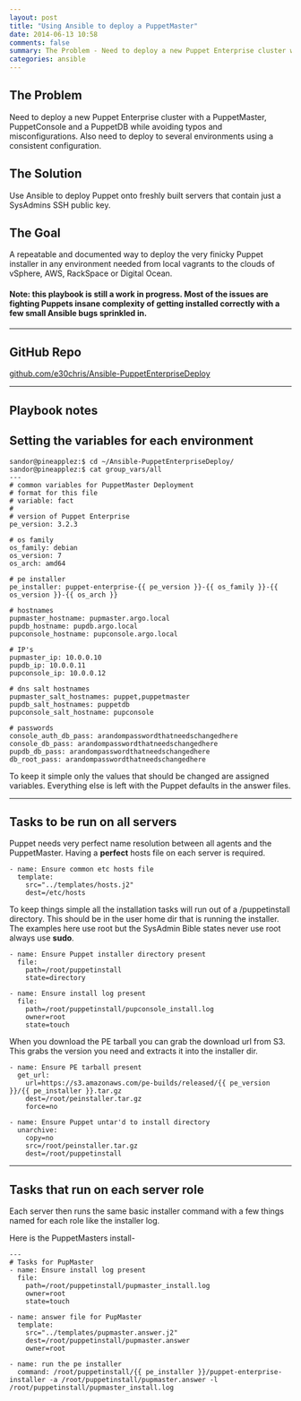 ```yaml
---
layout: post
title: "Using Ansible to deploy a PuppetMaster"
date: 2014-06-13 10:58
comments: false
summary: The Problem - Need to deploy a new Puppet Enterprise cluster with a PuppetMaster, PuppetConsole and a PuppetDB while avoiding typos and misconfigurations.  Also need to deploy to several environments using a consistent configuration.
categories: ansible
---
```


## The Problem
Need to deploy a new Puppet Enterprise cluster with a PuppetMaster, PuppetConsole and a PuppetDB while avoiding typos and misconfigurations.  Also need to deploy to several environments using a consistent configuration.

## The Solution
Use Ansible to deploy Puppet onto freshly built servers that contain just a SysAdmins SSH public key.

## The Goal
A repeatable and documented way to deploy the very finicky Puppet installer in any environment needed from local vagrants to the clouds of vSphere, AWS, RackSpace or Digital Ocean.

#### Note: this playbook is still a work in progress.  Most of the issues are fighting Puppets insane complexity of getting installed correctly with a few small Ansible bugs sprinkled in.


---

## GitHub Repo
[github.com/e30chris/Ansible-PuppetEnterpriseDeploy](https://github.com/e30chris/Ansible-PuppetEnterpriseDeploy)


---
## Playbook notes

## Setting the variables for each environment

~~~
sandor@pineapplez:$ cd ~/Ansible-PuppetEnterpriseDeploy/
sandor@pineapplez:$ cat group_vars/all
---
# common variables for PuppetMaster Deployment
# format for this file
# variable: fact
#
# version of Puppet Enterprise
pe_version: 3.2.3

# os family
os_family: debian
os_version: 7
os_arch: amd64

# pe installer 
pe_installer: puppet-enterprise-{{ pe_version }}-{{ os_family }}-{{ os_version }}-{{ os_arch }}

# hostnames
pupmaster_hostname: pupmaster.argo.local
pupdb_hostname: pupdb.argo.local
pupconsole_hostname: pupconsole.argo.local

# IP's
pupmaster_ip: 10.0.0.10
pupdb_ip: 10.0.0.11
pupconsole_ip: 10.0.0.12

# dns salt hostnames
pupmaster_salt_hostnames: puppet,puppetmaster
pupdb_salt_hostnames: puppetdb
pupconsole_salt_hostname: pupconsole

# passwords
console_auth_db_pass: arandompasswordthatneedschangedhere
console_db_pass: arandompasswordthatneedschangedhere
pupdb_db_pass: arandompasswordthatneedschangedhere
db_root_pass: arandompasswordthatneedschangedhere

~~~

To keep it simple only the values that should be changed are assigned variables.  Everything else is left with the Puppet defaults in the answer files.

---

## Tasks to be run on all servers

Puppet needs very perfect name resolution between all agents and the PuppetMaster.  Having a **perfect** hosts file on each server is required.

~~~
- name: Ensure common etc hosts file
  template:
    src="../templates/hosts.j2"
    dest=/etc/hosts
~~~

To keep things simple all the installation tasks will run out of a /puppetinstall directory.  This should be in the user home dir that is running the installer.  The examples here use root but the SysAdmin Bible states never use root always use **sudo**.

~~~
- name: Ensure Puppet installer directory present
  file:
    path=/root/puppetinstall
    state=directory

- name: Ensure install log present
  file:
    path=/root/puppetinstall/pupconsole_install.log
    owner=root
    state=touch
~~~


When you download the PE tarball you can grab the download url from S3.  This grabs the version you need and extracts it into the installer dir.

~~~
- name: Ensure PE tarball present
  get_url:
    url=https://s3.amazonaws.com/pe-builds/released/{{ pe_version }}/{{ pe_installer }}.tar.gz
    dest=/root/peinstaller.tar.gz
    force=no

- name: Ensure Puppet untar'd to install directory
  unarchive:
    copy=no
    src=/root/peinstaller.tar.gz
    dest=/root/puppetinstall

~~~
---

## Tasks that run on each server role

Each server then runs the same basic installer command with a few things named for each role like the installer log.

Here is the PuppetMasters install-

~~~
---
# Tasks for PupMaster
- name: Ensure install log present
  file:
    path=/root/puppetinstall/pupmaster_install.log
    owner=root
    state=touch

- name: answer file for PupMaster
  template:
    src="../templates/pupmaster.answer.j2"
    dest=/root/puppetinstall/pupmaster.answer
    owner=root

- name: run the pe installer
  command: /root/puppetinstall/{{ pe_installer }}/puppet-enterprise-installer -a /root/puppetinstall/pupmaster.answer -l /root/puppetinstall/pupmaster_install.log

~~~

